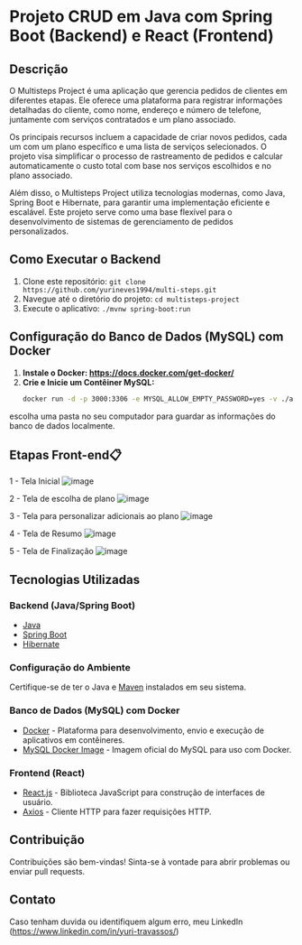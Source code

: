 # Projeto CRUD em Java com Spring Boot (Backend) e React (Frontend)

## Descrição

O Multisteps Project é uma aplicação que gerencia pedidos de clientes em diferentes etapas. Ele oferece uma plataforma para registrar informações detalhadas do cliente, como nome, endereço e número de telefone, juntamente com serviços contratados e um plano associado.

Os principais recursos incluem a capacidade de criar novos pedidos, cada um com um plano específico e uma lista de serviços selecionados. O projeto visa simplificar o processo de rastreamento de pedidos e calcular automaticamente o custo total com base nos serviços escolhidos e no plano associado.

Além disso, o Multisteps Project utiliza tecnologias modernas, como Java, Spring Boot e Hibernate, para garantir uma implementação eficiente e escalável. Este projeto serve como uma base flexível para o desenvolvimento de sistemas de gerenciamento de pedidos personalizados.

## Como Executar o Backend 
1. Clone este repositório: `git clone https://github.com/yurineves1994/multi-steps.git`
2. Navegue até o diretório do projeto: `cd multisteps-project`
3. Execute o aplicativo: `./mvnw spring-boot:run`

## Configuração do Banco de Dados (MySQL) com Docker
1. **Instale o Docker: https://docs.docker.com/get-docker/**
2. **Crie e Inicie um Contêiner MySQL:**
    ```bash
    docker run -d -p 3000:3306 -e MYSQL_ALLOW_EMPTY_PASSWORD=yes -v ./algumapasta/dadosmysql:/var/lib/mysql mysql:5.7
escolha uma pasta no seu computador para guardar as informações do banco de dados localmente.

## **Etapas Front-end📋**
1 - Tela Inicial
![image](src/assets/step-01.png)

2 - Tela de escolha de plano
![image](src/assets/step-02.png)

3 - Tela para personalizar adicionais ao plano
![image](src/assets/step-03.png)

4 - Tela de Resumo
![image](src/assets/step-04.png)

5 - Tela de Finalização
![image](src/assets/end.png)

## Tecnologias Utilizadas

### Backend (Java/Spring Boot)
- [Java](https://www.java.com/)
- [Spring Boot](https://spring.io/projects/spring-boot)
- [Hibernate](https://hibernate.org/)

### Configuração do Ambiente
Certifique-se de ter o Java e [Maven](https://maven.apache.org/) instalados em seu sistema.

### Banco de Dados (MySQL) com Docker
- [Docker](https://www.docker.com/) - Plataforma para desenvolvimento, envio e execução de aplicativos em contêineres.
- [MySQL Docker Image](https://hub.docker.com/_/mysql) - Imagem oficial do MySQL para uso com Docker.

### Frontend (React)
- [React.js](https://reactjs.org/) - Biblioteca JavaScript para construção de interfaces de usuário.
- [Axios](https://axios-http.com/) - Cliente HTTP para fazer requisições HTTP.

## Contribuição
Contribuições são bem-vindas! Sinta-se à vontade para abrir problemas ou enviar pull requests.

## Contato
Caso tenham duvida ou identifiquem algum erro, meu LinkedIn (https://www.linkedin.com/in/yuri-travassos/)